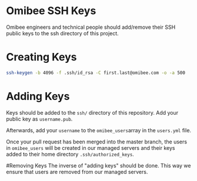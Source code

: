 # Omibee SSH Keys
Omibee engineers and technical people should add/remove their SSH public keys to
the ssh directory of this project.

# Creating Keys
```bash
ssh-keygen -b 4096 -f .ssh/id_rsa -C first.last@omibee.com -o -a 500
```

# Adding Keys
Keys should be added to the `ssh/` directory of this repository. Add your public key as `username.pub`.

Afterwards, add your `username` to the `omibee_users`array in the `users.yml` file.

Once your pull request has been merged into the master branch, the users in `omibee_users` will be created in our managed servers and their keys added to their home directory `.ssh/authorized_keys`.

#Removing Keys
The inverse of "adding keys" should be done. This way we ensure that users are removed from our managed servers.